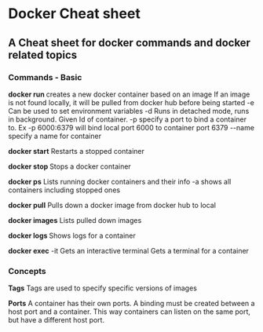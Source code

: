 # Docker Cheat sheet
## A Cheat sheet for docker commands and docker related topics

### Commands - Basic

**docker run <containerId or imageName>**
creates a new docker container based on an image
If an image is not found locally, it will be pulled from docker hub before being started
-e Can be used to set environment variables
-d Runs in detached mode, runs in background. Given Id of container.
-p specify a port to bind a container to. Ex -p 6000:6379 will bind local port 6000 to container port 6379
--name specify a name for container

**docker start**
Restarts a stopped container

**docker stop <containerId>**
Stops a docker container

**docker ps**
Lists running docker containers and their info
-a shows all containers including stopped ones

**docker pull**
Pulls down a docker image from docker hub to local

**docker images**
Lists pulled down images

**docker logs <containerID>**
Shows logs for a container

**docker exec**
-it Gets an interactive terminal
Gets a terminal for a container

### Concepts
**Tags**
Tags are used to specify specific versions of images

**Ports**
A container has their own ports. A binding must be created between a host port and a container. This way containers can listen on the same port, but have a different host port.
